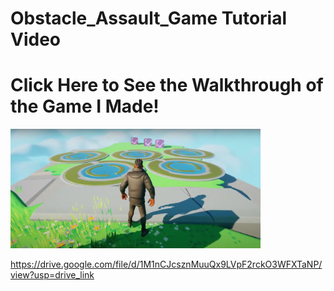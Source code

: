 # Obstacle_Assault_Game Tutorial Video

# Click Here to See the Walkthrough of the Game I Made!
<img src="image.png" alt="Description of the image" width="400"/>

https://drive.google.com/file/d/1M1nCJcsznMuuQx9LVpF2rckO3WFXTaNP/view?usp=drive_link
